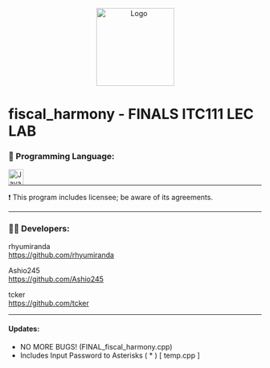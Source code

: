
<p align="center">
  <img src="https://github.com/tcker/fiscal/raw/main/fiscal_harmony_logo.png" alt="Logo" width="155" height="155">
</p>

# fiscal_harmony - FINALS ITC111 LEC LAB

### 📍 Programming Language:


 <img align="left" alt="Java" width="30px" style="padding-right:10px;" src="https://cdn.jsdelivr.net/gh/devicons/devicon/icons/cplusplus/cplusplus-plain.svg"/><br>

 ---
 <p>❗ This program includes licensee; be aware of its agreements. </p>
 
 ---

<h3 align="left"> 👨‍💻 Developers:</h3>

rhyumiranda<br>
https://github.com/rhyumiranda

Ashio245<br>
https://github.com/Ashio245

tcker<br>
https://github.com/tcker

---

<h4 align="left"> Updates:</h4>

- NO MORE BUGS! (FINAL_fiscal_harmony.cpp)
- Includes Input Password to Asterisks ( * ) [ temp.cpp ]





  
